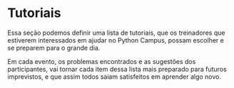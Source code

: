 # Tutoriais

Essa seção podemos definir uma lista de tutoriais, que os treinadores que estiverem interessados em ajudar no Python Campus, possam escolher e se preparem para o grande dia.

Em cada evento, os problemas encontrados e as sugestões dos participantes, vai tornar cada item
dessa lista mais preparado para futuros imprevistos, e que assim todos saiam satisfeitos em aprender algo novo.